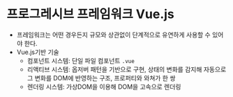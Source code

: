 # 프로그레시브 프레임워크 Vue.js

* 프레임워크는 어떤 경우든지 규모와 상관없이 단계적으로 유연하게 사용할 수 있어야 한다.
* Vue.js기반 기술
    * 컴포넌트 시스템: 단일 파일 컴포넌트 `.vue`
    * 리액티브 시스템: 옵저버 패턴을 기반으로 구현, 상태의 변화를 감지해 자동으로 그 변화를 DOM에 반영하는 구조, 프로퍼티와 와쳐가 한 쌍
    * 렌더링 시스템: 가상DOM을 이용해 DOM을 고속으로 렌더링
    